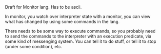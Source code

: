 Draft for Monitor lang. Has to be ascii.

In monitor, you watch over interpreter state with a monitor, you can view what has changed by using some commands in the lang.

There needs to be some way to execute commands, so you probably need to send the commands to the interpreter with an execution predicate, via some kind of messenging system. You can tell it to do stuff, or tell it to stop (under some condition), etc.
